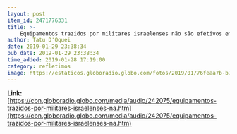 ```yaml
---
layout: post
item_id: 2471776331
title: >-
    Equipamentos trazidos por militares israelenses não são efetivos em Brumadinho
author: Tatu D'Oquei
date: 2019-01-29 23:38:34
pub_date: 2019-01-29 23:38:34
time_added: 2019-01-28 17:19:00
category: refletimos
image: https://estaticos.globoradio.globo.com/fotos/2019/01/76feaa7b-b764-4675-bf4d-2f61b1439796.jpeg.640x360_q75_box-0%2C120%2C1280%2C840_crop_detail.jpg
---
```


**Link:** [https://cbn.globoradio.globo.com/media/audio/242075/equipamentos-trazidos-por-militares-israelenses-na.htm](https://cbn.globoradio.globo.com/media/audio/242075/equipamentos-trazidos-por-militares-israelenses-na.htm)


